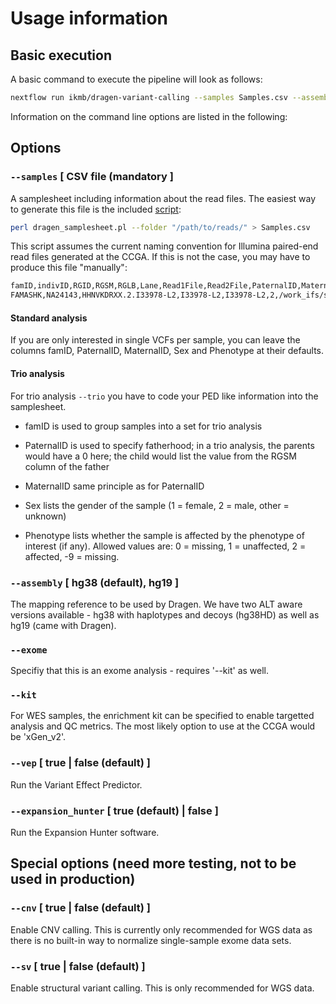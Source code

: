 # Usage information

## Basic execution

A basic command to execute the pipeline will look as follows:

```bash
nextflow run ikmb/dragen-variant-calling --samples Samples.csv --assembly hg38 --exome --kit xGen_v2
```

Information on the command line options are listed in the following:

## Options

### `--samples` [ CSV file (mandatory ]
A samplesheet including information about the read files. The easiest way to generate this file is the included [script](../bin/dragen_samplesheet.pl):

```bash
perl dragen_samplesheet.pl --folder "/path/to/reads/" > Samples.csv
```

This script assumes the current naming convention for Illumina paired-end read files generated at the CCGA. If this is not the case, you may have to produce this file "manually":

```bash
famID,indivID,RGID,RGSM,RGLB,Lane,Read1File,Read2File,PaternalID,MaternalID,Sex,Phenotype
FAMASHK,NA24143,HHNVKDRXX.2.I33978-L2,I33978-L2,I33978-L2,2,/work_ifs/sukmb352/projects/exomes/SF_Exome-Val_IDTv2_01/data/I33978-L2_S60_L002_R1_001.fastq.gz,/work_ifs/sukmb352/projects/exomes/SF_Exome-Val_IDTv2_01/data/I33978-L2_S60_L002_R2_001.fastq.gz,0,0,1,2
```
#### Standard analysis

If you are only interested in single VCFs per sample, you can leave the columns famID, PaternalID, MaternalID, Sex and Phenotype at their defaults.

#### Trio analysis

For trio analysis `--trio` you have to code your PED like information into the samplesheet. 

* famID is used to group samples into a set for trio analysis

* PaternalID is used to specify fatherhood; in a trio analysis, the parents would have a 0 here; the child would list the value from the RGSM column of the father

* MaternalID same principle as for PaternalID

* Sex lists the gender of the sample (1 = female, 2 = male, other = unknown)

* Phenotype lists whether the sample is affected by the phenotype of interest (if any). Allowed values are: 0 = missing, 1 = unaffected, 2 = affected, -9 = missing. 

### `--assembly` [ hg38 (default), hg19 ] 
The mapping reference to be used by Dragen. We have two ALT aware versions available - hg38 with haplotypes and decoys (hg38HD) as well as hg19 (came with Dragen). 

### `--exome`
Specifiy that this is an exome analysis - requires '--kit' as well. 

### `--kit` 
For WES samples, the enrichment kit can be specified to enable targetted analysis and QC metrics. The most likely option to use at the CCGA would be 'xGen_v2'.

### `--vep` [ true | false (default) ]
Run the Variant Effect Predictor.

### `--expansion_hunter` [ true (default) | false ]
Run the Expansion Hunter software. 

## Special options (need more testing, not to be used in production)

### `--cnv` [ true | false (default) ]
Enable CNV calling. This is currently only recommended for WGS data as there is no built-in way to normalize single-sample exome data sets. 

###  `--sv` [ true | false (default) ]
Enable structural variant calling. This is only recommended for WGS data.


